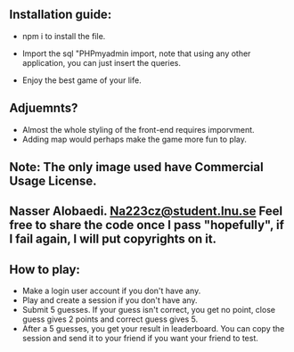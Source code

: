 ## Installation guide: 

- npm i to install the file. 

- Import the sql "PHPmyadmin import, note that using any other application, you can just insert the queries. 

- Enjoy the best game of your life. 


## Adjuemnts? 
- Almost the whole styling of the front-end requires imporvment. 
- Adding map would perhaps make the game more fun to play. 

## Note: The only image used have Commercial Usage License. 
## Nasser Alobaedi. Na223cz@student.lnu.se Feel free to share the code once I pass "hopefully", if I fail again, I will put copyrights on it. 

## How to play: 

- Make a login user account if you don't have any.
- Play and create a session if you don't have any. 
- Submit 5 guesses. If your guess isn't correct, you get no point, close guess gives 2 points and correct guess gives 5. 
- After a 5 guesses, you get your result in leaderboard. You can copy the session and send it to your friend if you want your friend to test. 
